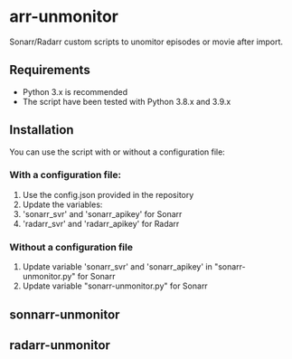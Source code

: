 # arr-unmonitor
Sonarr/Radarr custom scripts to unomitor episodes or movie after import.

## Requirements
- Python 3.x is recommended
- The script have been tested with Python 3.8.x and  3.9.x

## Installation
You can use the script with or without a configuration file:

### With a configuration file:
1. Use the config.json provided in the repository
2. Update the variables:
3.  'sonarr_svr' and 'sonarr_apikey' for Sonarr
4.  'radarr_svr' and 'radarr_apikey' for Radarr
 
### Without a configuration file
1. Update variable 'sonarr_svr' and 'sonarr_apikey' in "sonarr-unmonitor.py" for Sonarr
2. Update variable "sonarr-unmonitor.py" for Sonarr

## sonnarr-unmonitor

## radarr-unmonitor
